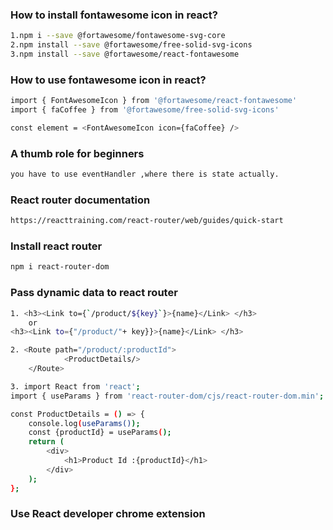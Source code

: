 ### How to install fontawesome icon in react?
```bash
1.npm i --save @fortawesome/fontawesome-svg-core
2.npm install --save @fortawesome/free-solid-svg-icons
3.npm install --save @fortawesome/react-fontawesome
```
### How to use fontawesome icon in react?
```bash
import { FontAwesomeIcon } from '@fortawesome/react-fontawesome'
import { faCoffee } from '@fortawesome/free-solid-svg-icons'

const element = <FontAwesomeIcon icon={faCoffee} />
```

### A thumb role for beginners
```bash
you have to use eventHandler ,where there is state actually.
```
### React router documentation
```bash
https://reacttraining.com/react-router/web/guides/quick-start
```
### Install react router
```bash
npm i react-router-dom
```

### Pass dynamic data to react router
```bash
1. <h3><Link to={`/product/${key}`}>{name}</Link> </h3>
    or
<h3><Link to={"/product/"+ key}}>{name}</Link> </h3>

2. <Route path="/product/:productId">
            <ProductDetails/>
    </Route>

3. import React from 'react';
import { useParams } from 'react-router-dom/cjs/react-router-dom.min';

const ProductDetails = () => {
    console.log(useParams());
    const {productId} = useParams();
    return (
        <div>
            <h1>Product Id :{productId}</h1>
        </div>
    );
};
```

### Use React developer chrome extension